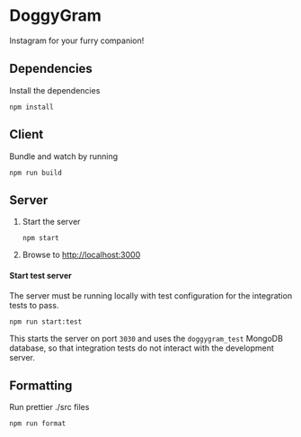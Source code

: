 # DoggyGram

Instagram for your furry companion!

## Dependencies

Install the dependencies
```
npm install
```

## Client

Bundle and watch by running
```
npm run build
```

## Server

1. Start the server
   ```
   npm start
   ```
2. Browse to [http://localhost:3000](http://localhost:3000)

#### Start test server

The server must be running locally with test configuration for the integration tests to pass.

```
npm run start:test
```

This starts the server on port `3030` and uses the `doggygram_test` MongoDB database,
so that integration tests do not interact with the development server.

## Formatting

Run prettier ./src files
```
npm run format
```